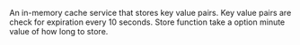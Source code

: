 An in-memory cache service that stores key value pairs.
Key value pairs are check for expiration every 10 seconds.
Store function take a option minute value of how long to store.
